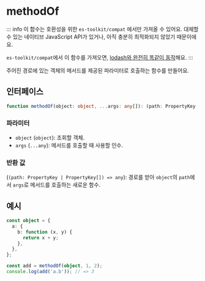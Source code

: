 # methodOf

::: info
이 함수는 호환성을 위한 `es-toolkit/compat` 에서만 가져올 수 있어요. 대체할 수 있는 네이티브 JavaScript API가 있거나, 아직 충분히 최적화되지 않았기 때문이에요.

`es-toolkit/compat`에서 이 함수를 가져오면, [lodash와 완전히 똑같이 동작](../../../compatibility.md)해요.
:::

주어진 경로에 있는 객체의 메서드를 제공된 파라미터로 호출하는 함수를 만들어요.

## 인터페이스

```typescript
function methodOf(object: object, ...args: any[]): (path: PropertyKey | PropertyKey[]) => any;
```

### 파라미터

- `object` (`object`): 조회할 객체.
- `args` (`...any`): 메서드를 호출할 때 사용할 인수.

### 반환 값

(`(path: PropertyKey | PropertyKey[]) => any`): 경로를 받아 `object`의 `path`에서 `args`로 메서드를 호출하는 새로운 함수.

## 예시

```typescript
const object = {
  a: {
    b: function (x, y) {
      return x + y;
    },
  },
};

const add = methodOf(object, 1, 2);
console.log(add('a.b')); // => 3
```
